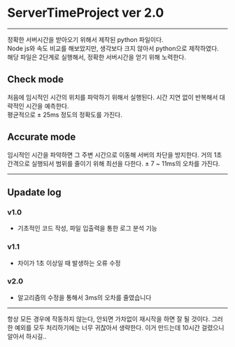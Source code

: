 # ServerTimeProject ver 2.0
***
정확한 서버시간을 받아오기 위해서 제작된 python 파일이다.  
Node js와 속도 비교를 해보았지만, 생각보다 크지 않아서 python으로 제작하였다.  
해당 파일은 2단계로 실행해서, 정확한 서버시간을 얻기 위해 노력한다.

## Check mode
처음에 임시적인 시간의 위치를 파악하기 위해서 실행된다. 시간 지연 없이 반복해서 대략적인 시간을 예측한다.    
평균적으로 ± 25ms 정도의 정확도를 가진다.
## Accurate mode
임시적인 시간을 파악하면 그 주변 시간으로 이동해 서버의 차단을 방지한다. 거의 1초 간격으로 실행되서 범위를 줄이기 위해 최선을 다한다. ± 7 ~ 11ms의 오차를 가진다.

***
## Upadate log

### v1.0
* 기초적인 코드 작성, 파일 입출력을 통한 로그 분석 기능
### v1.1
* 차이가 1초 이상일 때 발생하는 오류 수정
### v2.0
* 알고리즘의 수정을 통해서 3ms의 오차를 줄였습니다
***
항상 모든 경우에 작동하지 않는다, 안되면 가차없이 재시작을 하면 잘 될 것이다. 그러한 예외를 모두 처리하기에는 너무 귀찮아서 생략한다. 이거 만드는데 10시간 걸렸으니 알아서 하시길..